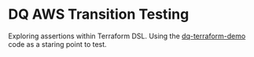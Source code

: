# DQ AWS Transition Testing

Exploring assertions within Terraform DSL. Using the [dq-terraform-demo](https://github.com/UKHomeOffice/dq-terraform-demo) code as a staring point to test.
